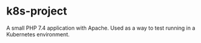 # k8s-project

A small PHP 7.4 application with Apache. Used as a way to test running in a Kubernetes environment.
